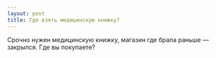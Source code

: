 ```yaml
---
layout: post 
title: Где взять медицинскую книжку? 
--- 
```

Срочно нужен медицинскую книжку, магазин где брала раньше — закрылся. Где вы покупаете?